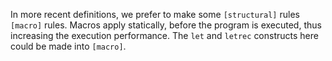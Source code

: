 <!-- Copyright (c) 2016-2018 K Team. All Rights Reserved. -->

In more recent definitions, we prefer to make some `[structural]` rules
`[macro]` rules.  Macros apply statically, before the program is executed,
thus increasing the execution performance.  The `let` and `letrec` constructs
here could be made into `[macro]`.
